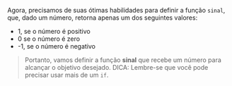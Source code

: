 Agora, precisamos de suas ótimas habilidades para definir a função `sinal`, que, dado um número, retorna apenas um dos seguintes valores:


* 1, se o número é positivo
* 0 se o  número é zero
* -1, se o número é negativo

> Portanto, vamos definir a função **sinal** que recebe um número para alcançar o objetivo desejado. DICA: Lembre-se que você pode precisar usar mais de um `if`.
